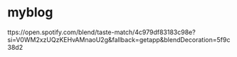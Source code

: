 # myblog
ttps://open.spotify.com/blend/taste-match/4c979df83183c98e?si=V0WM2xzUQzKEHvAMnaoU2g&fallback=getapp&blendDecoration=5f9c38d2
